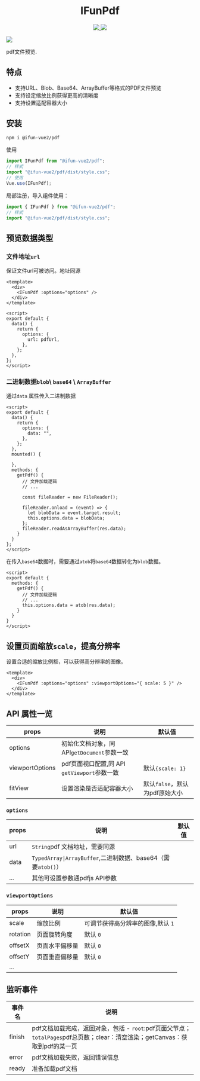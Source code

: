 <br />

<h1 align="center">IFunPdf</h1>
<p align='center'>
    <a href="https://github.com/ifun-team/ifun-vue2/tree/main/packages/pdf">
        <img src="https://img.shields.io/npm/v/@ifun-vue2/pdf" />
    </a>
    <a href="https://github.com/ifun-team/ifun-vue2/tree/main/packages/pdf#license">
        <img src="https://img.shields.io/npm/l/@ifun-vue2/pdf" />
    </a>
</p>
<a href="https://github.com/ifun-team/ifun-vue2/actions/workflows/main.yml">
        <img src="https://github.com/ifun-team/ifun-vue2/actions/workflows/main.yml/badge.svg" />
    </a>
<br />
<p>pdf文件预览.</p>

## 特点

* 支持URL、Blob、Base64、ArrayBuffer等格式的PDF文件预览
* 支持设定缩放比例获得更高的清晰度
* 支持设置适配容器大小

## 安装

```sh
npm i @ifun-vue2/pdf
```

使用

```js
import IFunPdf from "@ifun-vue2/pdf";
// 样式
import "@ifun-vue2/pdf/dist/style.css";
// 使用
Vue.use(IFunPdf);
```

局部注册，导入组件使用：

```js
import { IFunPdf } from "@ifun-vue2/pdf";
// 样式
import "@ifun-vue2/pdf/dist/style.css";
```

## 预览数据类型

### 文件地址`url`

保证文件url可被访问。地址同源

```vue
<template>
  <div>
    <IFunPdf :options="options" />
  </div>
</template>

<script>
export default {
  data() {
    return {
      options: {
        url: pdfUrl,
      },
    };
  },
};
</script>
```

### 二进制数据`blob`\ `base64` \ `ArrayBuffer`

通过`data` 属性传入二进制数据

```vue
<script>
export default {
  data() {
    return {
      options: {
        data: "",
      },
    };
  },
  mounted() {
    
  },
  methods: {
    getPdf() {
      // 文件加载逻辑
      // ... 

      const fileReader = new FileReader();

      fileReader.onload = (event) => {
        let blobData = event.target.result;
        this.options.data = blobData;
      };
      fileReader.readAsArrayBuffer(res.data);
    }
  }
};
</script>
````

在传入`base64`数据时，需要通过`atob`将`base64`数据转化为`blob`数据。

```vue
<script>
export default {
  methods: {
    getPdf() {
      // 文件加载逻辑
      // ... 
      this.options.data = atob(res.data);
    }
  }
}
</script>

```

## 设置页面缩放`scale`，提高分辨率

设置合适的缩放比例额，可以获得高分辨率的图像。

```vue
<template>
  <div>
    <IFunPdf :options="options" :viewportOptions="{ scale: 5 }" />
  </div>
</template>
````

## API 属性一览

| props   | 说明                                        | 默认值 |
| ------- | ------------------------------------------- | ------ |
| options | 初始化文档对象，同 API`getDocument`参数一致 |        |
|viewportOptions|pdf页面视口配置,同 API `getViewport`参数一致|默认`{scale: 1}`|
|fitView|设置渲染是否适配容器大小|默认`false`，默认为pdf原始大小 |

### `options`

| props   | 说明                                                         | 默认值 |
| ------- | ------------------------------------------------------------ | ------ |
| url     | `String`pdf 文档地址，需要同源                               |        |
| data    | `TypedArray\|ArrayBuffer`,二进制数据、base64（需要`atob()`） |        |
| ... | 其他可设置参数通pdfjs API参数  |        |

### `viewportOptions`

| props   | 说明                                                         | 默认值 |
| ------- | ------------------------------------------------------------ | ------ |
|scale|缩放比例|可调节获得高分辨率的图像,默认 `1`|
|rotation|页面旋转角度|默认 `0`|
|offsetX|页面水平偏移量|默认 `0`|
|offsetY|页面垂直偏移量|默认 `0`|
|...|||

## 监听事件

| 事件名 | 说明                                                         |
| ------ | ------------------------------------------------------------ |
| finish   | pdf文档加载完成，返回对象，包括 - `root`:pdf页面父节点；`totalPages`pdf总页数；clear：清空渲染；getCanvas：获取到pdf的某一页                         |
| error  | pdf文档加载失败，返回错误信息                                 |
| ready  | 准备加载pdf文档                 |
